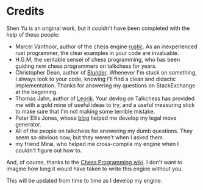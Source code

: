 # Credits
Shen Yu is an original work, but it couldn't have been completed with the help of these people:

- Marcel Vanthoor, author of the chess engine [rustic](https://github.com/mvanthoor/rustic). As an inexperienced rust programmer, the clear examples in your code are invaluable.
- H.G.M, the veritable sensei of chess programming, who has been guiding new chess programmers on talkchess for years.
- Christopher Dean, author of [Blunder](https://github.com/algerbrex/blunder). Whenever I'm stuck on something, I always look to your code, knowing I'll find a clean and didactic implementation. Thanks for answering my questions on StackExchange at the beginning.
- Thomas Jahn, author of [Leorik](https://github.com/lithander/Leorik). Your devlog on Talkchess has provided me with a gold mine of useful ideas to try, and a useful measuring stick to make sure that I'm not making some terrible mistake.
- Peter Ellis Jones, whose [blog](https://peterellisjones.com/posts/generating-legal-chess-moves-efficiently/) helped me develop my legal move generator.
- All of the people on talkchess for answering my dumb questions. They seem so obvious now, but they weren't when I asked them.
- my friend Mirai, who helped me cross-compile my engine when I couldn't figure out how to.

And, of course, thanks to the [Chess Programming wiki](https://www.chessprogramming.org/Main_Page). I don't want to imagine how long it would have taken to write this engine without you.

This will be updated from time to time as I develop my engine.
